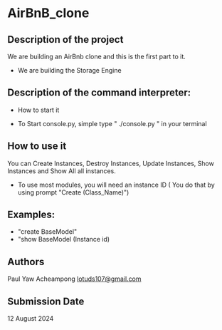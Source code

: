 # AirBnB_clone

## Description of the project
We are building an AirBnb clone and this is the first part to it. 
* We are building the Storage Engine

## Description of the command interpreter:
* How to start it
- To Start console.py, simple type " ./console.py " in your terminal

## How to use it
You can Create Instances, Destroy Instances, Update Instances, Show Instances and Show All all instances.

- To use most modules, you will need an instance ID ( You do that by using prompt "Create (Class_Name)")

## Examples:
- "create BaseModel"
- "show BaseModel (Instance id)

## Authors
Paul Yaw Acheampong <lotuds107@gmail.com>

## Submission Date
12 August 2024

